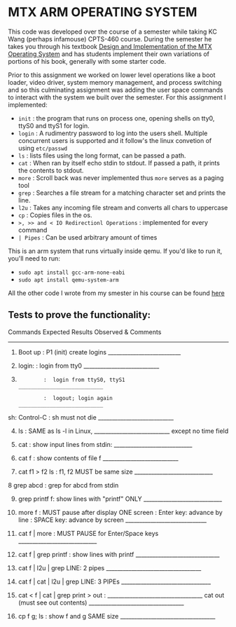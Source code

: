 
# MTX ARM OPERATING SYSTEM

This code was developed over the course of a semester while taking KC Wang (perhaps infamouse) CPTS-460 course. During the semester he takes you through his textbook [Design and Implementation of the MTX Operating System](https://link.springer.com/book/10.1007/978-3-319-17575-1) and has students implement their own variations of portions of his book, generally with some starter code. 

Prior to this assignment we worked on lower level operations like a boot loader, video driver, system memory management, and process switching and so this culminating assignment was adding the user space commands to interact with the system we built over the semester. For this assignment I implemented:

- `init` : the program that runs on process one, opening shells on tty0, ttyS0 and ttyS1 for login.
- `login` : A rudimentry password to log into the users shell. Multiple concurrent users is supported and it follow's the linux convetion of using `etc/passwd`
- `ls` : lists files using the long format, can be passed a path. 
- `cat` : When ran by itself echo stdin to stdout. If passed a path, it prints the contents to stdout.
- `more` : Scroll back was never implemented thus `more` serves as a paging tool 
- `grep` : Searches a file stream for a matching character set and prints the line. 
- `l2u` : Takes any incoming file stream and converts all chars to uppercase
- `cp` : Copies files in the os. 
- `>, >> and < IO Redirectionl Operations` : implemented for every command
- `| Pipes` : Can be used arbitrary amount of times  

This is an arm system that runs virtually inside qemu. If you'd like to run it, you'll need to run:
- `sudo apt install gcc-arm-none-eabi`
- `sudo apt install qemu-system-arm`


All the other code I wrote from my smester in his course can be found [here](https://github.com/SilasStokes/cpts-460-operating-systems)


## Tests to prove the functionality:

 Commands             Expected Results                 Observed & Comments
-------------    --------------------------------    -----------------------
1. Boot up     :  P1 (init) create logins          __________________________

2. login:      :  login from tty0                  ___________________________

3.             :  login from ttyS0, ttyS1          ___________________________

               :  logout; login again              ___________________________

sh: Control-C  :  sh must not die                  ___________________________

4. ls          :  SAME as ls -l in Linux,          ___________________________ 
                  except no time field  
5. cat         : show input lines from stdin:     ____________________________

6. cat f       : show contents of file f           ___________________________ 

7. cat f1 > f2 
   ls          : f1, f2 MUST be same size         ____________________________

8  grep abcd    :  grep for abcd from stdin

9. grep printf f: show lines with "printf" ONLY   ____________________________ 

10. more f      : MUST pause after display ONE screen
                : Enter key: advance by line 
                : SPACE key: advance by screen    _____________________________

11. cat f | more : MUST PAUSE for Enter/Space keys ____________________________


12. cat f | grep printf : show lines with printf  ______________________________


13. cat f | l2u | grep LINE:  2 pipes         __________________________________


14. cat f | cat | l2u | grep LINE: 3 PIPEs ________________________________


15. cat < f | cat | grep print > out :    __________________________________
    cat out (must see out contents)       __________________________________

16. cp f g; ls :   show f and g SAME size   __________________________________


